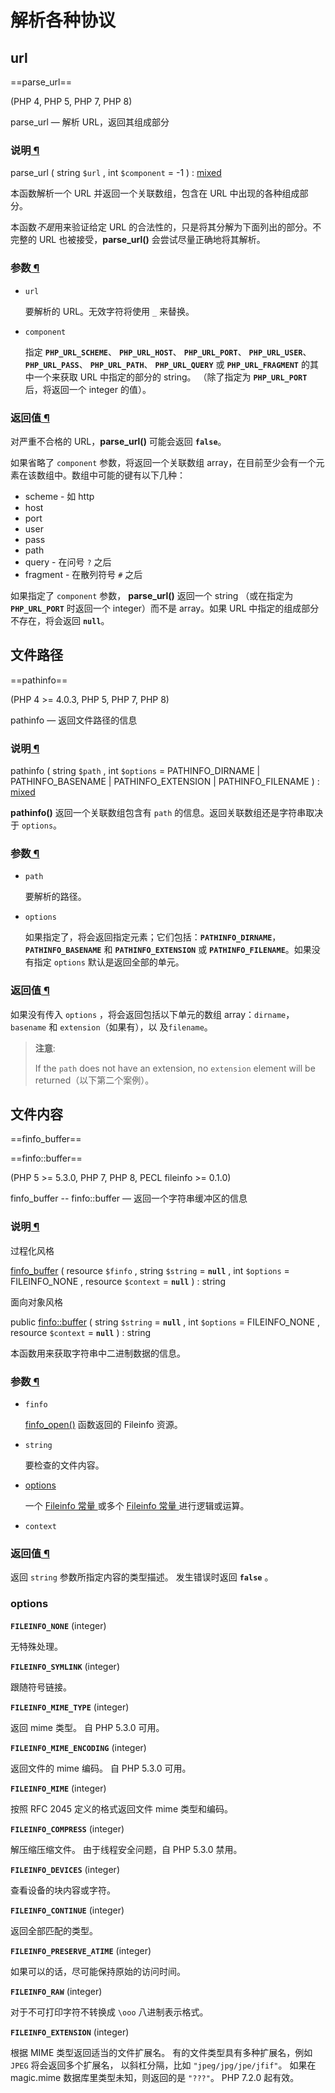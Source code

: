 # 解析各种协议

## url

==parse_url==

(PHP 4, PHP 5, PHP 7, PHP 8)

parse_url — 解析 URL，返回其组成部分

### 说明[ ¶](https://www.php.net/manual/zh/function.parse-url.php#refsect1-function.parse-url-description)

parse_url ( string `$url` , int `$component` = -1 ) : [mixed](https://www.php.net/manual/zh/language.types.declarations.php#language.types.declarations.mixed)

本函数解析一个 URL 并返回一个关联数组，包含在 URL 中出现的各种组成部分。

本函数*不是*用来验证给定 URL 的合法性的，只是将其分解为下面列出的部分。不完整的 URL 也被接受，**parse_url()** 会尝试尽量正确地将其解析。

### 参数[ ¶](https://www.php.net/manual/zh/function.parse-url.php#refsect1-function.parse-url-parameters)

- `url`

  要解析的 URL。无效字符将使用 `_` 来替换。

- `component`

  指定 **`PHP_URL_SCHEME`**、 **`PHP_URL_HOST`**、 **`PHP_URL_PORT`**、 **`PHP_URL_USER`**、 **`PHP_URL_PASS`**、 **`PHP_URL_PATH`**、 **`PHP_URL_QUERY`** 或 **`PHP_URL_FRAGMENT`** 的其中一个来获取 URL 中指定的部分的 string。 （除了指定为 **`PHP_URL_PORT`** 后，将返回一个 integer 的值）。

### 返回值[ ¶](https://www.php.net/manual/zh/function.parse-url.php#refsect1-function.parse-url-returnvalues)

对严重不合格的 URL，**parse_url()** 可能会返回 **`false`**。

如果省略了 `component` 参数，将返回一个关联数组 array，在目前至少会有一个元素在该数组中。数组中可能的键有以下几种：

- scheme - 如 http
- host
- port
- user
- pass
- path
- query - 在问号 `?` 之后
- fragment - 在散列符号 `#` 之后

如果指定了 `component` 参数， **parse_url()** 返回一个 string （或在指定为 **`PHP_URL_PORT`** 时返回一个 integer）而不是 array。如果 URL 中指定的组成部分不存在，将会返回 **`null`**。



## 文件路径

==pathinfo==

(PHP 4 >= 4.0.3, PHP 5, PHP 7, PHP 8)

pathinfo — 返回文件路径的信息

### 说明[ ¶](https://www.php.net/manual/zh/function.pathinfo.php#refsect1-function.pathinfo-description)

pathinfo ( string `$path` , int `$options` = PATHINFO_DIRNAME | PATHINFO_BASENAME | PATHINFO_EXTENSION | PATHINFO_FILENAME ) : [mixed](https://www.php.net/manual/zh/language.types.declarations.php#language.types.declarations.mixed)

**pathinfo()** 返回一个关联数组包含有 `path` 的信息。返回关联数组还是字符串取决于 `options`。

### 参数[ ¶](https://www.php.net/manual/zh/function.pathinfo.php#refsect1-function.pathinfo-parameters)

- `path`

  要解析的路径。

- `options`

  如果指定了，将会返回指定元素；它们包括：**`PATHINFO_DIRNAME`**，**`PATHINFO_BASENAME`** 和 **`PATHINFO_EXTENSION`** 或 **`PATHINFO_FILENAME`**。如果没有指定 `options` 默认是返回全部的单元。

### 返回值[ ¶](https://www.php.net/manual/zh/function.pathinfo.php#refsect1-function.pathinfo-returnvalues)

如果没有传入 `options` ，将会返回包括以下单元的数组 array：`dirname`，`basename` 和 `extension`（如果有），以 及`filename`。

> **注意**:
>
> If the `path` does not have an extension, no `extension` element will be returned（以下第二个案例）。



## 文件内容

==finfo_buffer==

==finfo::buffer==

(PHP 5 >= 5.3.0, PHP 7, PHP 8, PECL fileinfo >= 0.1.0)

finfo_buffer -- finfo::buffer — 返回一个字符串缓冲区的信息

### 说明[ ¶](https://www.php.net/manual/zh/function.finfo-buffer.php#refsect1-function.finfo-buffer-description)

过程化风格

[finfo_buffer](https://www.php.net/manual/zh/finfo.buffer.php) ( resource `$finfo` , string `$string` = **`null`** , int `$options` = FILEINFO_NONE , resource `$context` = **`null`** ) : string

面向对象风格

public [finfo::buffer](https://www.php.net/manual/zh/finfo.buffer.php) ( string `$string` = **`null`** , int `$options` = FILEINFO_NONE , resource `$context` = **`null`** ) : string

本函数用来获取字符串中二进制数据的信息。

### 参数[ ¶](https://www.php.net/manual/zh/function.finfo-buffer.php#refsect1-function.finfo-buffer-parameters)

- `finfo`

  [finfo_open()](https://www.php.net/manual/zh/function.finfo-open.php) 函数返回的 Fileinfo 资源。

- `string`

  要检查的文件内容。

- [options](###options)

  一个 [Fileinfo 常量 ](https://www.php.net/manual/zh/fileinfo.constants.php)或多个 [Fileinfo 常量 ](https://www.php.net/manual/zh/fileinfo.constants.php)进行逻辑或运算。

- `context`

  

### 返回值[ ¶](https://www.php.net/manual/zh/function.finfo-buffer.php#refsect1-function.finfo-buffer-returnvalues)

返回 `string` 参数所指定内容的类型描述。 发生错误时返回 **`false`** 。



### options

**`FILEINFO_NONE`** (integer)

无特殊处理。

**`FILEINFO_SYMLINK`** (integer)

跟随符号链接。

**`FILEINFO_MIME_TYPE`** (integer)

返回 mime 类型。 自 PHP 5.3.0 可用。

**`FILEINFO_MIME_ENCODING`** (integer)

返回文件的 mime 编码。 自 PHP 5.3.0 可用。

**`FILEINFO_MIME`** (integer)

按照 RFC 2045 定义的格式返回文件 mime 类型和编码。

**`FILEINFO_COMPRESS`** (integer)

解压缩压缩文件。 由于线程安全问题，自 PHP 5.3.0 禁用。

**`FILEINFO_DEVICES`** (integer)

查看设备的块内容或字符。

**`FILEINFO_CONTINUE`** (integer)

返回全部匹配的类型。

**`FILEINFO_PRESERVE_ATIME`** (integer)

如果可以的话，尽可能保持原始的访问时间。

**`FILEINFO_RAW`** (integer)

对于不可打印字符不转换成 `\ooo` 八进制表示格式。

**`FILEINFO_EXTENSION`** (integer)

根据 MIME 类型返回适当的文件扩展名。 有的文件类型具有多种扩展名，例如 `JPEG` 将会返回多个扩展名， 以斜杠分隔，比如 `"jpeg/jpg/jpe/jfif"`。 如果在 magic.mime 数据库里类型未知，则返回的是 `"???"`。 PHP 7.2.0 起有效。



